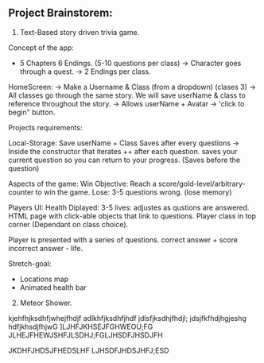 ## Project Brainstorem:

1. Text-Based story driven trivia game. 

Concept of the app:
- 5 Chapters 6 Endings. (5-10 questions per class)
-> Character goes through a quest. 
-> 2 Endings per class. 

HomeScreen:
-> Make a Username & Class (from a dropdown) (clases 3)
  -> All classes go through the same story. We will save userName & class to reference throughout the story.
  -> Allows userName + Avatar -> 'click to begin" button. 

Projects requirements:

Local-Storage: Save userName + Class
Saves after every questions -> Inside the constructor that iterates ++ after each question. 
saves your current question so you can return to your progress. (Saves before the question)


Aspects of the game: 
Win Objective: Reach a score/gold-level/arbitrary-counter to win the game. 
Lose: 3-5 questions wrong. (lose memory)

Players UI: 
Health Diplayed: 3-5 lives: adjustes as qustions are answered. 
HTML page with click-able objects that link to questions.
Player class in top corner (Dependant on class choice). 

Player is presented with a series of questions. 
correct answer + score
incorrect answer - life.


Stretch-goal:
- Locations map
- Animated health bar





2. Meteor Shower. 


kjehfhjksdhfjwhejfhdjf
adlkhfjksdhfjhdf
jdlsfjksdhjfhdjl;
jdsjfkfhdjhgjeshg
hdfjkhsdjfhjwG
]LJHFJKHSEJFGHWEOU;FG
JLHEJFHEWJSHFJLSDHJ;FGLJHSDFJHSDJFH

JKDHFJHDSJFHEDSLHF
LJHSDFJHDSJHFJ;ESD